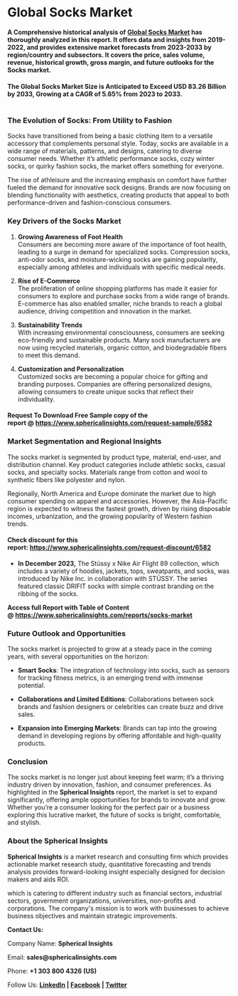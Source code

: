 <h1 class="news-post-title">Global Socks Market</h1>
<p><strong>A Comprehensive historical analysis of&nbsp;<a href="https://www.sphericalinsights.com/reports/socks-market" target="_blank" rel="noreferrer noopener">Global Socks Market</a>&nbsp;has thoroughly analyzed in this report. It offers data and insights from 2019-2022, and provides extensive market forecasts from 2023-2033 by region/country and subsectors. It covers the price, sales volume, revenue, historical growth, gross margin, and future outlooks for the Socks market.</strong></p>
<h4><strong>The Global Socks Market Size is Anticipated to Exceed USD 83.26 Billion by 2033, Growing at a CAGR of 5.65% from 2023 to 2033.</strong></h4>
<p><strong><img src="https://www.sphericalinsights.com/images/rd/global-socks-market.png" alt="" /></strong></p>
<h3><strong>The Evolution of Socks: From Utility to Fashion</strong></h3>
<p>Socks have transitioned from being a basic clothing item to a versatile accessory that complements personal style. Today, socks are available in a wide range of materials, patterns, and designs, catering to diverse consumer needs. Whether it&rsquo;s athletic performance socks, cozy winter socks, or quirky fashion socks, the market offers something for everyone.</p>
<p>The rise of athleisure and the increasing emphasis on comfort have further fueled the demand for innovative sock designs. Brands are now focusing on blending functionality with aesthetics, creating products that appeal to both performance-driven and fashion-conscious consumers.</p>
<h3><strong>Key Drivers of the Socks Market</strong></h3>
<ol>
<li>
<p><strong>Growing Awareness of Foot Health</strong><br />Consumers are becoming more aware of the importance of foot health, leading to a surge in demand for specialized socks. Compression socks, anti-odor socks, and moisture-wicking socks are gaining popularity, especially among athletes and individuals with specific medical needs.</p>
</li>
<li>
<p><strong>Rise of E-Commerce</strong><br />The proliferation of online shopping platforms has made it easier for consumers to explore and purchase socks from a wide range of brands. E-commerce has also enabled smaller, niche brands to reach a global audience, driving competition and innovation in the market.</p>
</li>
<li>
<p><strong>Sustainability Trends</strong><br />With increasing environmental consciousness, consumers are seeking eco-friendly and sustainable products. Many sock manufacturers are now using recycled materials, organic cotton, and biodegradable fibers to meet this demand.</p>
</li>
<li>
<p><strong>Customization and Personalization</strong><br />Customized socks are becoming a popular choice for gifting and branding purposes. Companies are offering personalized designs, allowing consumers to create unique socks that reflect their individuality.</p>
</li>
</ol>
<h4>Request To Download Free Sample copy of the report&nbsp;@&nbsp;<a href="https://www.sphericalinsights.com/request-sample/6582">https://www.sphericalinsights.com/request-sample/6582</a></h4>
<h3><strong>Market Segmentation and Regional Insights</strong></h3>
<p>The socks market is segmented by product type, material, end-user, and distribution channel. Key product categories include athletic socks, casual socks, and specialty socks. Materials range from cotton and wool to synthetic fibers like polyester and nylon.</p>
<p>Regionally, North America and Europe dominate the market due to high consumer spending on apparel and accessories. However, the Asia-Pacific region is expected to witness the fastest growth, driven by rising disposable incomes, urbanization, and the growing popularity of Western fashion trends.</p>
<h4>Check discount for this report:&nbsp;<a href="https://www.sphericalinsights.com/request-discount/6582">https://www.sphericalinsights.com/request-discount/6582</a></h4>
<ul>
<li><strong>In December 2023,</strong>&nbsp;The St&uuml;ssy x Nike Air Flight 89 collection, which includes a variety of hoodies, jackets, tops, sweatpants, and socks, was introduced by Nike Inc. in collaboration with ST&Uuml;SSY. The series featured classic DRIFIT socks with simple contrast branding on the ribbing of the socks.</li>
</ul>
<p><strong>Access full Report with Table of Content @&nbsp;<a href="https://www.sphericalinsights.com/reports/socks-market">https://www.sphericalinsights.com/reports/socks-market</a>&nbsp;</strong></p>
<h3><strong>Future Outlook and Opportunities</strong></h3>
<p>The socks market is projected to grow at a steady pace in the coming years, with several opportunities on the horizon:</p>
<ul>
<li>
<p><strong>Smart Socks</strong>: The integration of technology into socks, such as sensors for tracking fitness metrics, is an emerging trend with immense potential.</p>
</li>
<li>
<p><strong>Collaborations and Limited Editions</strong>: Collaborations between sock brands and fashion designers or celebrities can create buzz and drive sales.</p>
</li>
<li>
<p><strong>Expansion into Emerging Markets</strong>: Brands can tap into the growing demand in developing regions by offering affordable and high-quality products.</p>
</li>
</ul>
<h3><strong>Conclusion</strong></h3>
<p>The socks market is no longer just about keeping feet warm; it&rsquo;s a thriving industry driven by innovation, fashion, and consumer preferences. As highlighted in the&nbsp;<strong>Spherical Insights</strong>&nbsp;report, the market is set to expand significantly, offering ample opportunities for brands to innovate and grow. Whether you&rsquo;re a consumer looking for the perfect pair or a business exploring this lucrative market, the future of socks is bright, comfortable, and stylish.</p>
<h3><strong>About the Spherical Insights</strong></h3>
<p><strong>Spherical Insights</strong>&nbsp;is a market research and consulting firm which provides actionable market research study, quantitative forecasting and trends analysis provides forward-looking insight especially designed for decision makers and aids ROI.</p>
<p>which is catering to different industry such as financial sectors, industrial sectors, government organizations, universities, non-profits and corporations. The company's mission is to work with businesses to achieve business objectives and maintain strategic improvements.</p>
<p><strong>Contact Us:</strong></p>
<p>Company Name:&nbsp;<strong>Spherical Insights</strong></p>
<p>Email:&nbsp;<strong>sales@sphericalinsights.com</strong></p>
<p>Phone:&nbsp;<strong>+1 303 800 4326 (US)</strong></p>
<p>Follow Us:&nbsp;<strong><a href="https://www.linkedin.com/company/spherical-insight/"><u>LinkedIn</u></a>&nbsp;|&nbsp;<a href="https://www.facebook.com/sphericalinsights22"><u>Facebook</u></a>&nbsp;|&nbsp;<a href="https://twitter.com/SInsights_US"><u>Twitter</u></a></strong></p>
